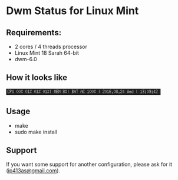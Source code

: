 # Dwm Status for Linux Mint
## Requirements:
* 2 cores / 4 threads processor
* Linux Mint 18 Sarah 64-bit
* dwm-6.0

## How it looks like
![Linux Mint - Dwm Status](https://github.com/ip413/dwmstatus/blob/master/dwmstatus.png)

## Usage
* make
* sudo make install

## Support
If you want some support for another configuration, please ask for it (ip413as@gmail.com).
